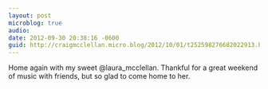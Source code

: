 ```yaml
---
layout: post
microblog: true
audio: 
date: 2012-09-30 20:38:16 -0600
guid: http://craigmcclellan.micro.blog/2012/10/01/t252598276682022913.html
---
```

Home again with my sweet @laura_mcclellan. Thankful for a great weekend of music with friends, but so glad to come home to her.

